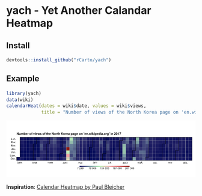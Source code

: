 yach - Yet Another Calandar Heatmap
================

## Install

``` r
devtools::install_github("rCarto/yach")
```

## Example

``` r
library(yach)
data(wiki)
calendarHeat(dates = wiki$date, values = wiki$views,
             title = "Number of views of the North Korea page on 'en.wikipedia.org' in 2017")
```

![](README_files/figure-gfm/unnamed-chunk-2-1.png)<!-- -->

**Inspiration**: [Calendar Heatmap by Paul
Bleicher](https://github.com/iascchen/VisHealth/blob/master/R/calendarHeat.R)
